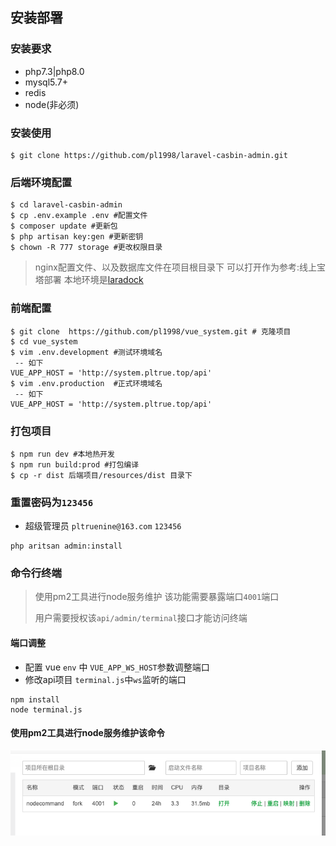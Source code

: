 ## 安装部署

### 安装要求
  * php7.3|php8.0
  * mysql5.7+
  * redis
  * node(非必须)
  
### 安装使用
```shell script
$ git clone https://github.com/pl1998/laravel-casbin-admin.git
```
### 后端环境配置 
```shell script
$ cd laravel-casbin-admin
$ cp .env.example .env #配置文件
$ composer update #更新包
$ php artisan key:gen #更新密钥
$ chown -R 777 storage #更改权限目录
```
> nginx配置文件、以及数据库文件在项目根目录下 可以打开作为参考:线上宝塔部署 本地环境是[laradock](https://laradock-docs.linganmin.cn/)
### 前端配置
```shell script
$ git clone  https://github.com/pl1998/vue_system.git # 克隆项目
$ cd vue_system
$ vim .env.development #测试环境域名
 -- 如下
VUE_APP_HOST = 'http://system.pltrue.top/api'
$ vim .env.production  #正式环境域名
 -- 如下
VUE_APP_HOST = 'http://system.pltrue.top/api'

```
### 打包项目
```shell script
$ npm run dev #本地热开发
$ npm run build:prod #打包编译
$ cp -r dist 后端项目/resources/dist 目录下

```

### 重置密码为`123456`
  * 超级管理员 `pltruenine@163.com` `123456`
```shell script
php aritsan admin:install
```

### 命令行终端

> 使用pm2工具进行node服务维护 该功能需要暴露端口`4001`端口
>
> 用户需要授权该`api/admin/terminal`接口才能访问终端

  #### 端口调整
  * 配置 vue `env` 中 `VUE_APP_WS_HOST`参数调整端口
  * 修改api项目 `terminal.js`中`ws`监听的端口
  
```shell script
npm install
node terminal.js 
```
#### 使用pm2工具进行node服务维护该命令
![pm2](../img/pm2.png)
